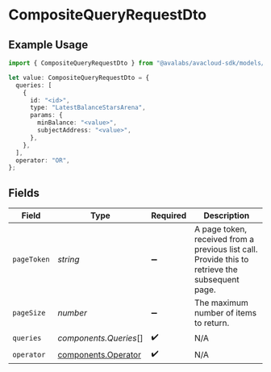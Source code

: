 # CompositeQueryRequestDto

## Example Usage

```typescript
import { CompositeQueryRequestDto } from "@avalabs/avacloud-sdk/models/components";

let value: CompositeQueryRequestDto = {
  queries: [
    {
      id: "<id>",
      type: "LatestBalanceStarsArena",
      params: {
        minBalance: "<value>",
        subjectAddress: "<value>",
      },
    },
  ],
  operator: "OR",
};
```

## Fields

| Field                                                                                           | Type                                                                                            | Required                                                                                        | Description                                                                                     |
| ----------------------------------------------------------------------------------------------- | ----------------------------------------------------------------------------------------------- | ----------------------------------------------------------------------------------------------- | ----------------------------------------------------------------------------------------------- |
| `pageToken`                                                                                     | *string*                                                                                        | :heavy_minus_sign:                                                                              | A page token, received from a previous list call. Provide this to retrieve the subsequent page. |
| `pageSize`                                                                                      | *number*                                                                                        | :heavy_minus_sign:                                                                              | The maximum number of items to return.                                                          |
| `queries`                                                                                       | *components.Queries*[]                                                                          | :heavy_check_mark:                                                                              | N/A                                                                                             |
| `operator`                                                                                      | [components.Operator](../../models/components/operator.md)                                      | :heavy_check_mark:                                                                              | N/A                                                                                             |